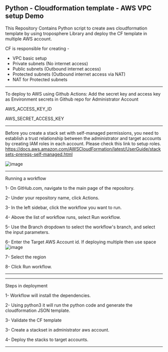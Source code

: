 ## Python - Cloudformation template - AWS VPC setup Demo

This Repository Contains Python script to create aws cloudformation template by using troposphere Library and deploy the CF template in multiple AWS account.

CF is responsible for creating -

- VPC basic setup
- Private subnets (No internet access)
- Public subnets (Outbound internet access)
- Protected subnets (Outbound internet access via NAT)
- NAT for Protected subnets
____________________________________________________________________________________________________________

To deploy to AWS using Github Actions:
Add the secret key and access key as Environment secrets in Github repo for Administrator Account

AWS_ACCESS_KEY_ID 

AWS_SECRET_ACCESS_KEY

____________________________________________________________________________________________________________

Before you create a stack set with self-managed permissions, you need to establish a trust relationship between the administrator and target accounts by creating IAM roles in each account.
Please check this link to setup roles.
https://docs.aws.amazon.com/AWSCloudFormation/latest/UserGuide/stacksets-prereqs-self-managed.html

![image](https://user-images.githubusercontent.com/118276846/202184108-7e26a8bf-c04c-4a26-8afc-6d1f56ccf0e0.png)


____________________________________________________________________________________________________________

Running a workflow  

1- On GitHub.com, navigate to the main page of the repository.

2- Under your repository name, click Actions.  

3- In the left sidebar, click the workflow you want to run. 

4- Above the list of workflow runs, select Run workflow.

5- Use the Branch dropdown to select the workflow's branch, and select the input parameters. 

6- Enter the Target AWS Account id. If deploying multiple then use space
![image](https://user-images.githubusercontent.com/118276846/202269882-9a768e9b-a375-4418-a7b4-18425580cf45.png)

7- Select the region 

8- Click Run workflow.
____________________________________________________________________________________________________________


____________________________________________________________________________________________________________

Steps in deployment

1- Workflow will install the dependencies.

2- Using python3 it will run the python code and generate the cloudformation JSON template.

3- Validate the CF template

3- Create a stackset in administrator aws account.

4- Deploy the stacks to target accounts.
____________________________________________________________________________________________________________
